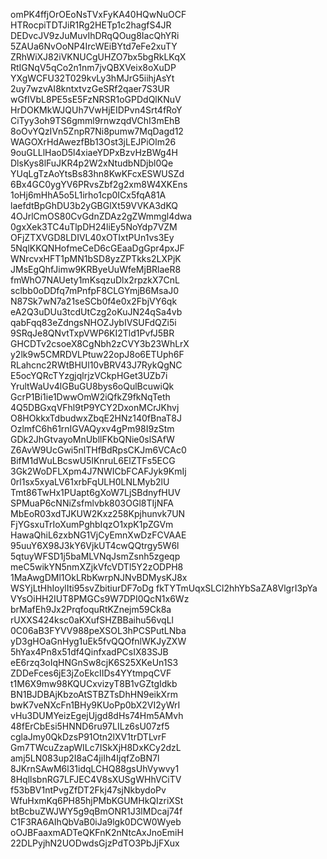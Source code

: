 omPK4ffjOrOEoNsTVxFyKA40HQwNuOCF
HTRocpiTDTJiR1Rg2HETp1c2hagfS4JR
DEDvcJV9zJuMuvIhDRqQOug8IacQhYRi
5ZAUa6NvOoNP4IrcWEiBYtd7eFe2xuTY
ZRhWiXJ82iVKNUCgUHZO7bx5bgRkLKqX
RtIGNqV5qCo2n1nm7jvQBXVeix8oXuDP
YXgWCFU32T029kvLy3hMJrG5iihjAsYt
2uy7wzvAI8kntxtvzGeSRf2qaer7S3UR
wGfIVbL8PE5sE5FzNRSR1oGPDdQlKNuV
HrDOKMkWJQUh7VwHjEIDPvn4Srt4fRoY
CiTyy3oh9TS6gmml9rnwzqdVChI3mEhB
8oOvYQzIVn5ZnpR7Ni8pumw7MqDagd12
WAGOXrHdAwezfBb13Ost3jLEJPiOlm26
9ouGLLlHaoD5l4xiaeYDPxBzvHzBWg4H
DlsKys8lFuJKR4p2W2xNtudbNDjbl0Qe
YUqLgTzAoYtsBs83hn8KwKFcxESWUSZd
6Bx4GC0ygYV6PRvsZbf2g2xm8W4XKEns
1oHj6mHhA5o5L1irho1cp0ICx5fqA81A
laefdtBpGhDU3b2yGBGlXt59VVKA3dKQ
4OJrlCmOS80CvGdnZDAz2gZWmmgl4dwa
0gxXek3TC4uTlpDH24liEy5NoYdp7VZM
OFjZTXVGD8LDIVL40xOTIxtPUn1vs3Ey
5NqlKKQNHofmeCeD6cGEaaDgGpr4pxJF
WNrcvxHFT1pMN1bSD8yzZPTkks2LXPjK
JMsEgQhfJimw9KRByeUuWfeMjBRlaeR8
fmWhO7NAUety1mKsqzuDlx2rpzkX7CnL
sclbb0oDDfq7mPnfpF8CLGYmjB6MsaJ0
N87Sk7wN7a21seSCb0f4e0x2FbjVY6qk
eA2Q3uDUu3tcdUtCzg2oKuJN24qSa4vb
qabFqq83eZdngsNHOZJybIVSUFdQZi5i
9SRqJe8QNvtTxpVWP6KI2Tld1PvfJ5BR
GHCDTv2csoeX8CgNbh2zCVY3b23WhLrX
y2lk9w5CMRDVLPtuw22opJ8o6ETUph6F
RLahcnc2RWtBHUl10vBRV43J7RykQgNC
E5ocYQRcTYzgjqlrjzVCkpHGet3UZb7i
YrultWaUv4lGBuGU8bys6oQulBcuwiQk
GcrP1Bi1ie1DwwOmW2iQfkZ9fkNqTeth
4Q5DBGxqVFhl9tP9YCY2DxonMCrJKhvj
O8HOkkxTdbudwxZbqE2HNz140fBnaT8J
OzlmfC6h61rnIGVAQyxv4gPm98I9zStm
GDk2JhGtvayoMnUbllFKbQNie0slSAfW
Z6AvW9UcGwi5nlTHfBdRpsCKJm6VCAc0
BifM1dWuLBcswU5IKnruL6ElZTFs5ECG
3Gk2WoDFLXpm4J7NWICbFCAFJyk9KmIj
0rl1sx5xyaLV61xrbFqULH0LNLMyb2lU
Tmt86TwHx1PUapt6gXoW7LjSBdnyfHUV
SPMuaP6cNNiZsfmlvbk803OGl8TIjNFA
MbEoR03xdTJKUW2Kxz258Kpjhunvk7UN
FjYGsxuTrIoXumPghbIqzO1xpK1pZGVm
HawaQhiL6zxbNG1VjCyEmnXwDzFCVAAE
95uuY6X98J3kY6VjkUT4cwQQtrgy5W6l
5qtuyWFSD1j5baMLVNqJsmZsnh5zgeqp
meC5wikYN5nmXZjkVfcVDTl5Y2zODPH8
1MaAwgDMl1OkLRbKwrpNJNvBDMysKJ8x
WSYjLtHhIoylIti95svZbitiurDF7oDg
fkTYTmUqxSLCl2hhYbSaZA8VlgrI3pYa
VYsOiHH2IUT8PMGCs9W7DPI0QcN1x6Wz
brMafEh9Jx2PrqfoquRtKZnejm59Ck8a
rUXXS424ksc0aKXufSHZBBaihu56vqLl
0C06aB3FYVV988peXSOL3hPCSPutLNba
yD3gHOaGnHyg1uEk5fvQQOfnlWKJyZXW
5hYax4Pn8x51df4QinfxadPCsIX83SJB
eE6rzq3oIqHNGnSw8cjK6S25XKeUn1S3
ZDDeFces6jE3jZoEkcIIDs4YYtmpqCVF
t1M6X9mw98KQUCxvizyT8B1vGZtgIdkb
BN1BJDBAjKbzoAtSTBZTsDhHN9eikXrm
bwK7veNXcFn1BHy9KUoPp0bX2VI2yWrI
vHu3DUMYeizEgejUjgd8dHs74Hm5AMvh
48fErCbEsi5HNND6ru97LILz6sU07zf5
cglaJmy0QkDzsP91Otn2lXV1trDTLvrF
Gm7TWcuZzapWILc7ISkXjH8DxKCy2dzL
amj5LN083up2I8aC4jiIh4IjqfZoBN7l
8JKrnSAwM6l31idqLCHQ88gsUhVywvy1
8HqllsbnRG7LFJEC4V8sXUSgWHhVCiTV
f53bBV1ntPvgZfDT2Fkj47sjNkbydoPv
WfuHxmKq6PH85hjPMbKGUMHkQIzriXSt
btBcbuZWJWY5g9qBmONR1J3lMDcaj74f
C1F3RA6AIhQbVaB0iJa9lgk0DCW0Wyeb
oOJBFaaxmADTeQKFnK2nNtcAxJnoEmiH
22DLPyjhN2UODwdsGjzPdTO3PbJjFXux
